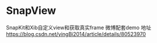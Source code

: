 # SnapView
SnapKit和Xib自定义view和获取真实frame
微博配套demo
地址 https://blog.csdn.net/yingBi2014/article/details/80523970
